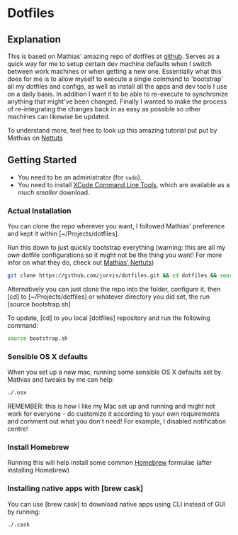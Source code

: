 # Dotfiles

## Explanation
This is based on Mathias' amazing repo of dotfiles at [github](https://github.com/mathiasbynens/dotfiles/). Serves as a quick way for me to setup certain dev machine defaults when I switch between work machines or when getting a new one. Essentially what this does for me is to allow myself to execute a single command to 'bootstrap' all my dotfiles and configs, as well as install all the apps and dev tools I use on a daily basis. In addition I want it to be able to re-execute to synchronize anything that might've been changed. Finally I wanted to make the process of re-integrating the changes back in as easy as possible so other machines can likewise be updated.

To understand more, feel free to look up this amazing tutorial put put by Mathias on [Nettuts](http://net.tutsplus.com/tutorials/tools-and-tips/setting-up-a-mac-dev-machine-from-zero-to-hero-with-dotfiles/)

## Getting Started
* You need to be an administrator (for `sudo`).
* You need to install [XCode Command Line Tools](https://developer.apple.com/downloads/index.action?=command%20line%20tools), which are available as a _much smaller_ download.

### Actual Installation
You can clone the repo wherever you want, I followed Mathias' preference and kept it within [~/Projects/dotfiles].

Run this down to just quickly bootstrap everything (warning: this are all my *own* dotfile configurations so it might not be the thing you want! For more infor on what they do, check out [Mathias' Nettuts](http://net.tutsplus.com/tutorials/tools-and-tips/setting-up-a-mac-dev-machine-from-zero-to-hero-with-dotfiles/))

```sh
git clone https://github.com/jurvis/dotfiles.git && cd dotfiles && source bootstrap.sh
```

Alternatively you can just clone the repo into the folder, configure it, then [cd] to [~/Projects/dotfiles] or whatever directory you did set, the run [source bootstrap.sh]

To update, [cd] to you local [dotfiles] repository and run the following command:
```sh
source bootstrap.sh
```

### Sensible OS X defaults
When you set up a new mac, running some sensible OS X defaults set by Mathias and tweaks by me can help:
```sh
./.osx
```
REMEMBER: this is how I like my Mac set up and running and might not work for everyone - do customize it according to your own requirements and comment out what you don't need! For example, I disabled notification centre!

### Install Homebrew
Running this will help install some common [Homebrew](http://brew.sh/) formulae (after installing Homebrew)

### Installing native apps with [brew cask]
You can use [brew cask] to download native apps using CLI instead of GUI by running:
```sh
./.cask
```

